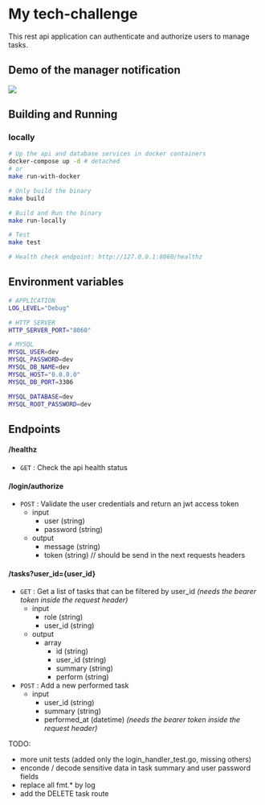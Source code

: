 # My tech-challenge
This rest api application can authenticate and authorize users to manage tasks.

## Demo of the manager notification
![](assets/demo.gif)


## Building and Running
### locally 

```bash
# Up the api and database services in docker containers
docker-compose up -d # detached
# or
make run-with-docker 

# Only build the binary
make build

# Build and Run the binary
make run-locally

# Test
make test

# Health check endpoint: http://127.0.0.1:8060/healthz
```

## Environment variables
```bash
# APPLICATION
LOG_LEVEL="Debug"

# HTTP SERVER
HTTP_SERVER_PORT="8060"

# MYSQL
MYSQL_USER=dev
MYSQL_PASSWORD=dev
MYSQL_DB_NAME=dev
MYSQL_HOST="0.0.0.0"
MYSQL_DB_PORT=3306

MYSQL_DATABASE=dev
MYSQL_ROOT_PASSWORD=dev
```

## Endpoints
#### /healthz
* `GET` : Check the api health status  
#### /login/authorize
* `POST` : Validate the user credentials and return an jwt access token  
    * input
        * user (string)
        * password (string)
    * output
        * message (string)
        * token (string) // should be send in the next requests headers

#### /tasks?user_id={user_id}
* `GET` : Get a list of tasks that can be filtered by user_id
     _(needs the bearer token inside the request header)_
    * input
        * role (string)
        * user_id (string)
    * output
        * array
            * id (string)
            * user_id (string)
            * summary (string)
            * perform (string)
* `POST` : Add a new performed task
    * input
        * user_id (string)
        * summary (string)
        * performed_at (datetime)
    _(needs the bearer token inside the request header)_


TODO:
- more unit tests (added only the login_handler_test.go, missing others)
- enconde / decode sensitive data in task summary and user password fields
- replace all fmt.* by log
- add the DELETE task route

